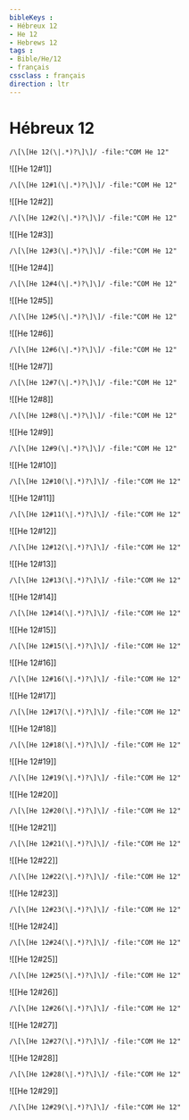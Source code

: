 ```yaml
---
bibleKeys : 
- Hébreux 12
- He 12
- Hebrews 12
tags : 
- Bible/He/12
- français
cssclass : français
direction : ltr
---
```


# Hébreux 12

```query
/\[\[He 12(\|.*)?\]\]/ -file:"COM He 12"
```



![[He 12#1]]

```query
/\[\[He 12#1(\|.*)?\]\]/ -file:"COM He 12"
```

![[He 12#2]]

```query
/\[\[He 12#2(\|.*)?\]\]/ -file:"COM He 12"
```

![[He 12#3]]

```query
/\[\[He 12#3(\|.*)?\]\]/ -file:"COM He 12"
```

![[He 12#4]]

```query
/\[\[He 12#4(\|.*)?\]\]/ -file:"COM He 12"
```

![[He 12#5]]

```query
/\[\[He 12#5(\|.*)?\]\]/ -file:"COM He 12"
```

![[He 12#6]]

```query
/\[\[He 12#6(\|.*)?\]\]/ -file:"COM He 12"
```

![[He 12#7]]

```query
/\[\[He 12#7(\|.*)?\]\]/ -file:"COM He 12"
```

![[He 12#8]]

```query
/\[\[He 12#8(\|.*)?\]\]/ -file:"COM He 12"
```

![[He 12#9]]

```query
/\[\[He 12#9(\|.*)?\]\]/ -file:"COM He 12"
```

![[He 12#10]]

```query
/\[\[He 12#10(\|.*)?\]\]/ -file:"COM He 12"
```

![[He 12#11]]

```query
/\[\[He 12#11(\|.*)?\]\]/ -file:"COM He 12"
```

![[He 12#12]]

```query
/\[\[He 12#12(\|.*)?\]\]/ -file:"COM He 12"
```

![[He 12#13]]

```query
/\[\[He 12#13(\|.*)?\]\]/ -file:"COM He 12"
```

![[He 12#14]]

```query
/\[\[He 12#14(\|.*)?\]\]/ -file:"COM He 12"
```

![[He 12#15]]

```query
/\[\[He 12#15(\|.*)?\]\]/ -file:"COM He 12"
```

![[He 12#16]]

```query
/\[\[He 12#16(\|.*)?\]\]/ -file:"COM He 12"
```

![[He 12#17]]

```query
/\[\[He 12#17(\|.*)?\]\]/ -file:"COM He 12"
```

![[He 12#18]]

```query
/\[\[He 12#18(\|.*)?\]\]/ -file:"COM He 12"
```

![[He 12#19]]

```query
/\[\[He 12#19(\|.*)?\]\]/ -file:"COM He 12"
```

![[He 12#20]]

```query
/\[\[He 12#20(\|.*)?\]\]/ -file:"COM He 12"
```

![[He 12#21]]

```query
/\[\[He 12#21(\|.*)?\]\]/ -file:"COM He 12"
```

![[He 12#22]]

```query
/\[\[He 12#22(\|.*)?\]\]/ -file:"COM He 12"
```

![[He 12#23]]

```query
/\[\[He 12#23(\|.*)?\]\]/ -file:"COM He 12"
```

![[He 12#24]]

```query
/\[\[He 12#24(\|.*)?\]\]/ -file:"COM He 12"
```

![[He 12#25]]

```query
/\[\[He 12#25(\|.*)?\]\]/ -file:"COM He 12"
```

![[He 12#26]]

```query
/\[\[He 12#26(\|.*)?\]\]/ -file:"COM He 12"
```

![[He 12#27]]

```query
/\[\[He 12#27(\|.*)?\]\]/ -file:"COM He 12"
```

![[He 12#28]]

```query
/\[\[He 12#28(\|.*)?\]\]/ -file:"COM He 12"
```

![[He 12#29]]

```query
/\[\[He 12#29(\|.*)?\]\]/ -file:"COM He 12"
```

